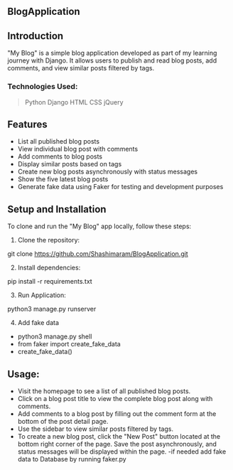 ## BlogApplication

## Introduction

"My Blog" is a simple blog application developed as part of my learning journey with Django. It allows users to publish and read blog posts, add comments, and view similar posts filtered by tags. 

### Technologies Used: 
> Python
> Django
> HTML
> CSS
> jQuery


## Features

- List all published blog posts
- View individual blog post with comments
- Add comments to blog posts
- Display similar posts based on tags
- Create new blog posts asynchronously with status messages
- Show the five latest blog posts
- Generate fake data using Faker for testing and development purposes

## Setup and Installation

To clone and run the "My Blog" app locally, follow these steps:

1. Clone the repository:

git clone https://github.com/Shashimaram/BlogApplication.git

2.  Install dependencies:

pip install -r requirements.txt

3. Run Application:

python3 manage.py runserver

4. Add fake data 

- python3 manage.py shell
- from faker import create_fake_data
- create_fake_data()

## Usage:

- Visit the homepage to see a list of all published blog posts.
- Click on a blog post title to view the complete blog post along with comments.
- Add comments to a blog post by filling out the comment form at the bottom of the post detail page.
- Use the sidebar to view similar posts filtered by tags.
- To create a new blog post, click the "New Post" button located at the bottom right corner of the page. Save the post asynchronously, and status messages will be displayed within the page.
-if needed add fake data to Database by running faker.py 
